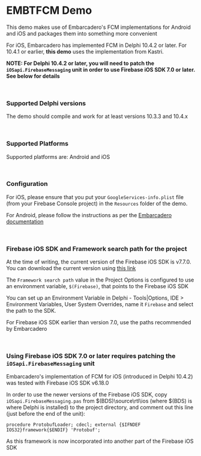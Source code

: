 # EMBTFCM Demo

This demo makes use of Embarcadero's FCM implementations for Android and iOS and packages them into something more convenient

For iOS, Embarcadero has implemented FCM in Delphi 10.4.2 or later. For 10.4.1 or earlier, **this demo** uses the implementation from Kastri.

**NOTE: For Delphi 10.4.2 or later, you will need to patch the `iOSapi.FirebaseMessaging` unit in order to use Firebase iOS SDK 7.0 or later. See below for details**

<br/>

### Supported Delphi versions

The demo should compile and work for at least versions 10.3.3 and 10.4.x

<br/>

### Supported Platforms

Supported platforms are: Android and iOS

<br/>

### Configuration

For iOS, please ensure that you put your `GoogleServices-info.plist` file (from your Firebase Console project) in the `Resources` folder of the demo.

For Android, please follow the instructions as per the [Embarcadero documentation](http://docwiki.embarcadero.com/RADStudio/Sydney/en/Firebase_Android_Support)

<br/>

### Firebase iOS SDK and Framework search path for the project

At the time of writing, the current version of the Firebase iOS SDK is v7.7.0. You can download the current version using [this link](https://firebase.google.com/download/ios)

The `Framework search path` value in the Project Options is configured to use an environment variable, `$(Firebase)`, that points to the Firebase iOS SDK

You can set up an Environment Variable in Delphi - Tools|Options, IDE > Environment Variables, User System Overrides, name it `Firebase` and select the path to the SDK.

For Firebase iOS SDK earlier than version 7.0, use the paths recommended by Embarcadero

<br/>

### Using Firebase iOS SDK 7.0 or later requires patching the `iOSapi.FirebaseMessaging` unit

Embarcadero's implementation of FCM for iOS (introduced in Delphi 10.4.2) was tested with Firebase iOS SDK v6.18.0

In order to use the newer versions of the Firebase iOS SDK, copy `iOSapi.FirebaseMessaging.pas` from $(BDS)\source\rtl\ios (where $(BDS) is where Delphi is installed) to the project directory, and comment out this line (just before the end of the unit):

```
procedure ProtobufLoader; cdecl; external {$IFNDEF IOS32}framework{$ENDIF} 'Protobuf';
```

As this framework is now incorporated into another part of the Firebase iOS SDK
